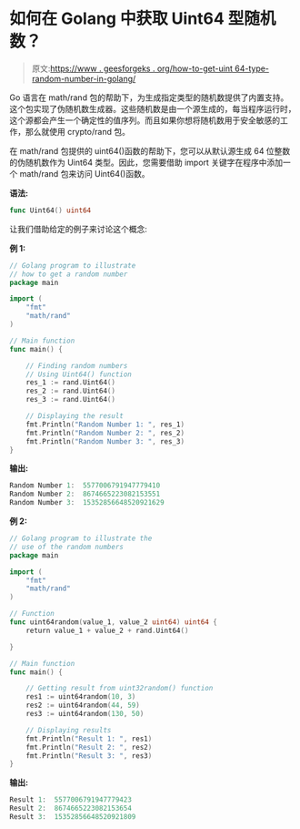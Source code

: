 # 如何在 Golang 中获取 Uint64 型随机数？

> 原文:[https://www . geesforgeks . org/how-to-get-uint 64-type-random-number-in-golang/](https://www.geeksforgeeks.org/how-to-get-uint64-type-random-number-in-golang/)

Go 语言在 math/rand 包的帮助下，为生成指定类型的随机数提供了内置支持。这个包实现了伪随机数生成器。这些随机数是由一个源生成的，每当程序运行时，这个源都会产生一个确定性的值序列。而且如果你想将随机数用于安全敏感的工作，那么就使用 crypto/rand 包。

在 math/rand 包提供的 uint64()函数的帮助下，您可以从默认源生成 64 位整数的伪随机数作为 Uint64 类型。因此，您需要借助 import 关键字在程序中添加一个 math/rand 包来访问 Uint64()函数。

**语法:**

```go
func Uint64() uint64
```

让我们借助给定的例子来讨论这个概念:

**例 1:**

```go
// Golang program to illustrate
// how to get a random number
package main

import (
    "fmt"
    "math/rand"
)

// Main function
func main() {

    // Finding random numbers
    // Using Uint64() function
    res_1 := rand.Uint64()
    res_2 := rand.Uint64()
    res_3 := rand.Uint64()

    // Displaying the result
    fmt.Println("Random Number 1: ", res_1)
    fmt.Println("Random Number 2: ", res_2)
    fmt.Println("Random Number 3: ", res_3)
}
```

**输出:**

```go
Random Number 1:  5577006791947779410
Random Number 2:  8674665223082153551
Random Number 3:  15352856648520921629

```

**例 2:**

```go
// Golang program to illustrate the
// use of the random numbers
package main

import (
    "fmt"
    "math/rand"
)

// Function
func uint64random(value_1, value_2 uint64) uint64 {
    return value_1 + value_2 + rand.Uint64()

}

// Main function
func main() {

    // Getting result from uint32random() function
    res1 := uint64random(10, 3)
    res2 := uint64random(44, 59)
    res3 := uint64random(130, 50)

    // Displaying results
    fmt.Println("Result 1: ", res1)
    fmt.Println("Result 2: ", res2)
    fmt.Println("Result 3: ", res3)
}
```

**输出:**

```go
Result 1:  5577006791947779423
Result 2:  8674665223082153654
Result 3:  15352856648520921809

```